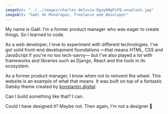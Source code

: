 ```yaml
---
imageSrc: "../../images/charles-deluvio-DgoyKNgPiFQ-unsplash.jpg"
imageAlt: "Gaël de Mondragon, freelance web developer"
---
```


My name is Gaël. I'm a former product manager who was eager to create things. So I learned to code.

As a web developer, I love to experiment with different technologies. I've got solid front-end development foundations —that means HTML, CSS and JavaScript if you're no too tech-savvy— but I've also played a lot with frameworks and libraries such as Django, React and the tools in its ecosystem. 

As a former product manager, I know when not to reinvent the wheel. This website is an example of what that means. It was built on top of a fantastic Gatsby theme created by <a href="https://konstantin.digital" target="_blank" rel="nofollow noopener noreferrer" aria-label="External Link"><u>konstantin.digital</u></a>.

Can I build something like that? I can.

Could I have designed it? Maybe not. Then again, I'm not a designer 🤷
